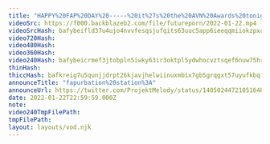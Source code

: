 ```yaml
---
title: "HAPPY%20FAP%20DAY%20-----%20it%27s%20the%20AVN%20Awards%20tonight%2C%20voting%20closed%2C%20but%20my%20heart%20is%20open"
videoSrc: https://f000.backblazeb2.com/file/futureporn/2022-01-22.mp4
videoSrcHash: bafybeifld37u4ujo4nvvfesqsjufqits63uuc5app6ieeqqmiiokzpxa24?filename=projektmelody-chaturbate-20220122T215900Z-source.mp4
video720Hash: 
video480Hash: 
video360Hash: 
video240Hash: bafybeicrmef3jtobpln5iwky63ir3oktpl5ydwhocvztsqef6nuw75hrju?filename=projektmelody-chaturbate-20220122T215900Z-240p.mp4
thinHash: 
thiccHash: bafkreig7u5qunjjdrpt26kjavjhelwiinuxmbix7gb5grqgxt57uyufkbq?filename=20220122T215900Z-thicc.jpg
announceTitle: "fapurbation%20station%3A"
announceUrl: https://twitter.com/ProjektMelody/status/1485024472105164805
date: 2022-01-22T22:59:59.000Z
note: 
video240TmpFilePath: 
tmpFilePath: 
layout: layouts/vod.njk
---
```

